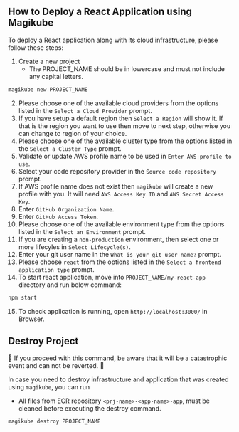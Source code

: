 ## How to Deploy a React Application using Magikube
To deploy a React application along with its cloud infrastructure, please follow these steps:

1. Create a new project
    - The PROJECT_NAME should be in lowercase and must not include any capital letters.
```bash
magikube new PROJECT_NAME
```
2. Please choose one of the available cloud providers from the options listed in the `Select a Cloud Provider` prompt.
3. If you have setup a default region then `Select a Region` will show it. If that is the region you want to use then move to next step, otherwise you can change to region of your choice.
4. Please choose one of the available cluster type from the options listed in the `Select a Cluster Type` prompt.
5. Validate or update AWS profile name to be used in `Enter AWS profile to use`.
6. Select your code repository provider in the `Source code repository` prompt.
7. If AWS profile name does not exist then `magikube` will create a new profile with you. It will need `AWS Access Key ID` and `AWS Secret Access Key`.
8. Enter `GitHub Organization Name`.
9. Enter `GitHub Access Token`.
10. Please choose one of the available environment type from the options listed in the `Select an Environment` prompt.
11. If you are creating a `non-production` environment, then select one or more lifecyles in `Select Lifecycle(s)`.
12. Enter your git user name in the `What is your git user name?` prompt.
13. Please choose `react` from the options listed in the `Select a frontend application type` prompt.
14. To start react application, move into `PROJECT_NAME/my-react-app` directory and run below command:
```bash
npm start
```
15. To check application is running, open `http://localhost:3000/` in Browser.
 

## Destroy Project
🚨 If you proceed with this command, be aware that it will be a catastrophic event and can not be reverted. 🚨

In case you need to destroy infrastructure and application that was created using `magikube`, you can run
- All files from ECR repository `<prj-name>-<app-name>-app`, must be cleaned before executing the destroy command.
```bash
magikube destroy PROJECT_NAME
```
